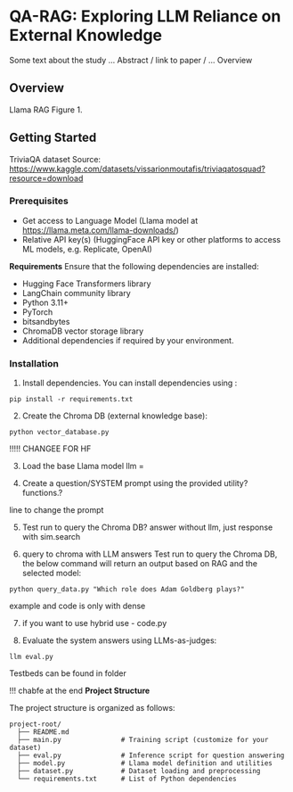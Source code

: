 # QA-RAG: Exploring LLM Reliance on External Knowledge 

Some text about the study ...  Abstract / link to paper / ... Overview
## Overview
Llama
RAG
Figure 1. 

## Getting Started

TriviaQA dataset Source: https://www.kaggle.com/datasets/vissarionmoutafis/triviaqatosquad?resource=download 

### Prerequisites

- Get access to Language Model (Llama model at https://llama.meta.com/llama-downloads/)
- Relative API key(s) (HuggingFace API key or other platforms to access ML models, e.g. Replicate, OpenAI)

  
**Requirements**
Ensure that the following dependencies are installed:
- Hugging Face Transformers library
- LangChain community library
- Python 3.11+
- PyTorch
- bitsandbytes
- ChromaDB vector storage library
- Additional dependencies if required by your environment.

### Installation
1. Install dependencies.
You can install dependencies using :
```
pip install -r requirements.txt
```

2. Create the Chroma DB (external knowledge base):
```
python vector_database.py
```
 !!!!! CHANGEE FOR HF  

3. Load the base Llama model 
llm = 


4. Create a question/SYSTEM prompt using the provided utility? functions.?

line to change the prompt


5. Test run to query the Chroma DB?
answer without llm, just 
response with sim.search


6. query to chroma with LLM answers 
   Test run to query the Chroma DB, the below command will return an output based on RAG and the selected model:
```
python query_data.py "Which role does Adam Goldberg plays?"
```
example and code is only with dense 

7. if you want to use hybrid use - code.py

8.  Evaluate the system answers using LLMs-as-judges:
```
llm eval.py
```
Testbeds can be found in folder



 
!!! chabfe at the end
**Project Structure**

The project structure is organized as follows:

```
project-root/
  ├── README.md
  ├── main.py               # Training script (customize for your dataset)
  ├── eval.py               # Inference script for question answering
  ├── model.py              # Llama model definition and utilities
  ├── dataset.py            # Dataset loading and preprocessing
  └── requirements.txt      # List of Python dependencies
```
